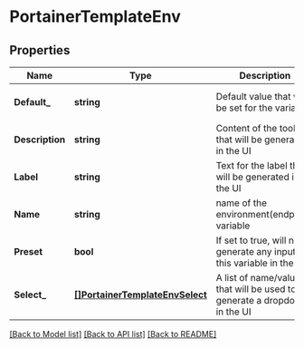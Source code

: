 # PortainerTemplateEnv

## Properties
Name | Type | Description | Notes
------------ | ------------- | ------------- | -------------
**Default_** | **string** | Default value that will be set for the variable | [optional] [default to null]
**Description** | **string** | Content of the tooltip that will be generated in the UI | [optional] [default to null]
**Label** | **string** | Text for the label that will be generated in the UI | [optional] [default to null]
**Name** | **string** | name of the environment(endpoint) variable | [optional] [default to null]
**Preset** | **bool** | If set to true, will not generate any input for this variable in the UI | [optional] [default to null]
**Select_** | [**[]PortainerTemplateEnvSelect**](portainer.TemplateEnvSelect.md) | A list of name/value that will be used to generate a dropdown in the UI | [optional] [default to null]

[[Back to Model list]](../README.md#documentation-for-models) [[Back to API list]](../README.md#documentation-for-api-endpoints) [[Back to README]](../README.md)


